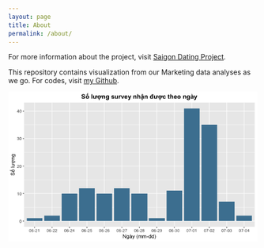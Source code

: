 ```yaml
---
layout: page
title: About
permalink: /about/
---
```


For more information about the project, visit [Saigon Dating Project](https://www.facebook.com/saigondatingproject/).

This repository contains visualization from our Marketing data analyses as we go. For codes, visit [my Github](https://github.com/ngmaihuong/saigondatingproject-su20).

![testing](/assets/img/1.png)
